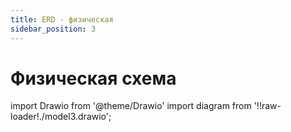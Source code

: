 ```yaml
---
title: ERD - физическая
sidebar_position: 3
---
```


# Физическая схема

import Drawio from '@theme/Drawio'
import diagram from '!!raw-loader!./model3.drawio';

<Drawio content={diagram} editable={false} />